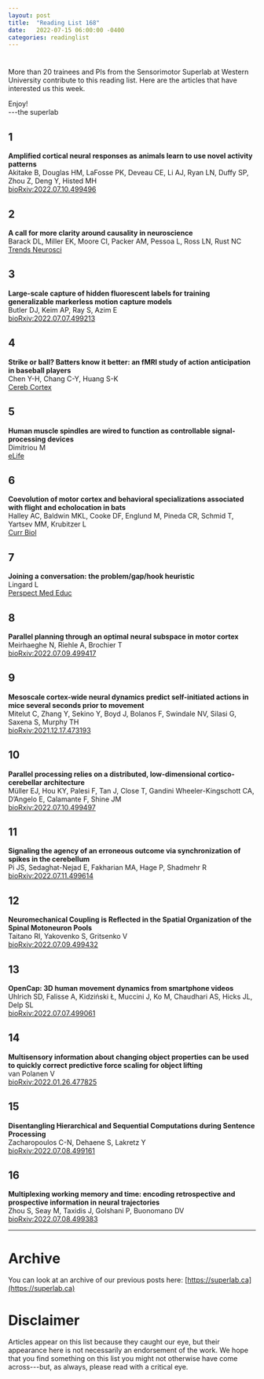 ```yaml
---
layout: post
title:  "Reading List 168"
date:   2022-07-15 06:00:00 -0400
categories: readinglist
---
```


# 

More than 20 trainees and PIs from the Sensorimotor Superlab at Western University contribute to this reading list. Here are the articles that have interested us this week.

Enjoy!  
---the superlab

## 1
**Amplified cortical neural responses as animals learn to use novel activity patterns**  
Akitake B, Douglas HM, LaFosse PK, Deveau CE, Li AJ, Ryan LN, Duffy SP, Zhou Z, Deng Y, Histed MH  
[bioRxiv:2022.07.10.499496](https://www.biorxiv.org/content/10.1101/2022.07.10.499496v1)

## 2
**A call for more clarity around causality in neuroscience**  
Barack DL, Miller EK, Moore CI, Packer AM, Pessoa L, Ross LN, Rust NC  
[Trends Neurosci](https://dx.doi.org/10.1016/j.tins.2022.06.003)

## 3
**Large-scale capture of hidden fluorescent labels for training generalizable markerless motion capture models**  
Butler DJ, Keim AP, Ray S, Azim E  
[bioRxiv:2022.07.07.499213](https://www.biorxiv.org/content/10.1101/2022.07.07.499213v1)

## 4
**Strike or ball? Batters know it better: an fMRI study of action anticipation in baseball players**  
Chen Y-H, Chang C-Y, Huang S-K  
[Cereb Cortex](https://dx.doi.org/10.1093/cercor/bhac271)

## 5
**Human muscle spindles are wired to function as controllable signal-processing devices**  
Dimitriou M  
[eLife](https://elifesciences.org/articles/78091)

## 6
**Coevolution of motor cortex and behavioral specializations associated with flight and echolocation in bats**  
Halley AC, Baldwin MKL, Cooke DF, Englund M, Pineda CR, Schmid T, Yartsev MM, Krubitzer L  
[Curr Biol](https://www.cell.com/article/S0960982222007333/abstract)

## 7
**Joining a conversation: the problem/gap/hook heuristic**  
Lingard L  
[Perspect Med Educ](https://www.ncbi.nlm.nih.gov/pmc/articles/PMC4602011/)

## 8
**Parallel planning through an optimal neural subspace in motor cortex**  
Meirhaeghe N, Riehle A, Brochier T  
[bioRxiv:2022.07.09.499417](https://www.biorxiv.org/content/10.1101/2022.07.09.499417v1)

## 9
**Mesoscale cortex-wide neural dynamics predict self-initiated actions in mice several seconds prior to movement**  
Mitelut C, Zhang Y, Sekino Y, Boyd J, Bolanos F, Swindale NV, Silasi G, Saxena S, Murphy TH  
[bioRxiv:2021.12.17.473193](https://www.biorxiv.org/content/10.1101/2021.12.17.473193v2)

## 10
**Parallel processing relies on a distributed, low-dimensional cortico-cerebellar architecture**  
Müller EJ, Hou KY, Palesi F, Tan J, Close T, Gandini Wheeler-Kingschott CA, D’Angelo E, Calamante F, Shine JM  
[bioRxiv:2022.07.10.499497](https://www.biorxiv.org/content/10.1101/2022.07.10.499497v1)

## 11
**Signaling the agency of an erroneous outcome via synchronization of spikes in the cerebellum**  
Pi JS, Sedaghat-Nejad E, Fakharian MA, Hage P, Shadmehr R  
[bioRxiv:2022.07.11.499614](https://www.biorxiv.org/content/10.1101/2022.07.11.499614v1)

## 12
**Neuromechanical Coupling is Reflected in the Spatial Organization of the Spinal Motoneuron Pools**  
Taitano RI, Yakovenko S, Gritsenko V  
[bioRxiv:2022.07.09.499432](https://www.biorxiv.org/content/10.1101/2022.07.09.499432v1)

## 13
**OpenCap: 3D human movement dynamics from smartphone videos**  
Uhlrich SD, Falisse A, Kidziński Ł, Muccini J, Ko M, Chaudhari AS, Hicks JL, Delp SL  
[bioRxiv:2022.07.07.499061](https://www.biorxiv.org/content/10.1101/2022.07.07.499061v1)

## 14
**Multisensory information about changing object properties can be used to quickly correct predictive force scaling for object lifting**  
van Polanen V  
[bioRxiv:2022.01.26.477825](https://www.biorxiv.org/content/10.1101/2022.01.26.477825v1)

## 15
**Disentangling Hierarchical and Sequential Computations during Sentence Processing**  
Zacharopoulos C-N, Dehaene S, Lakretz Y  
[bioRxiv:2022.07.08.499161](https://www.biorxiv.org/content/10.1101/2022.07.08.499161v2)

## 16
**Multiplexing working memory and time: encoding retrospective and prospective information in neural trajectories**  
Zhou S, Seay M, Taxidis J, Golshani P, Buonomano DV  
[bioRxiv:2022.07.08.499383](https://www.biorxiv.org/content/10.1101/2022.07.08.499383v1)


---
# Archive
You can look at an archive of our previous posts here: [https://superlab.ca](https://superlab.ca)


# Disclaimer
Articles appear on this list because they caught our eye, but their appearance here is not necessarily an endorsement of the work. We hope that you find something on this list you might not otherwise have come across---but, as always, please read with a critical eye.

